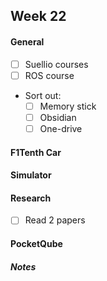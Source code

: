 ## Week 22

#### General

- [ ] Suellio courses
- [ ] ROS course
- Sort out:
	- [ ] Memory stick
	- [ ] Obsidian
	- [ ] One-drive

#### F1Tenth Car

#### Simulator

#### Research

- [ ] Read 2 papers
#### PocketQube

##### Notes